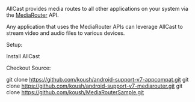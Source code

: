 AllCast provides media routes to all other applications on your system
via the [MediaRouter](http://developer.android.com/reference/android/support/v7/media/MediaRouter.html) API.

Any application that uses the MediaRouter APIs can leverage AllCast to stream video and audio
files to various devices.

Setup:

Install AllCast

Checkout Source:

git clone https://github.com/koush/android-support-v7-appcompat.git
git clone https://github.com/koush/android-support-v7-mediarouter.git
git clone https://github.com/koush/MediaRouterSample.git
